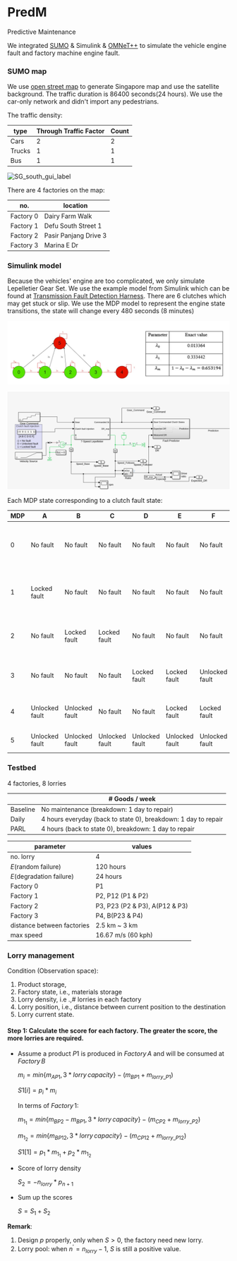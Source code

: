 # PredM
Predictive Maintenance

We integrated [SUMO](https://www.eclipse.org/sumo/) & Simulink & [OMNeT++](https://omnetpp.org/) to simulate the vehicle engine fault and factory machine engine fault.

### SUMO map

We use [open street map](https://sumo.dlr.de/docs/Tutorials/OSMWebWizard.html) to generate Singapore map and use the satellite background. The traffic duration is 86400 seconds(24 hours). We use the car-only network and didn't import any pedestrians.

The traffic density:

| type   | Through Traffic Factor | Count |
| ------ | ---------------------- | ----- |
| Cars   | 2                      | 2     |
| Trucks | 1                      | 1     |
| Bus    | 1                      | 1     |



![SG_south_gui_label](./figure/SG_south_gui_label.png)

There are 4 factories on the map: 

| no.       | location              |
| --------- | --------------------- |
| Factory 0 | Dairy Farm Walk       |
| Factory 1 | Defu South Street 1   |
| Factory 2 | Pasir Panjang Drive 3 |
| Factory 3 | Marina E Dr           |

### Simulink model

Because the vehicles' engine are too complicated, we only simulate Lepelletier Gear Set. We use the example model from Simulink which can be found at [Transmission Fault Detection Harness](https://www.mathworks.com/help/sdl/ug/transmission-fault-detection.html). There are 6 clutches which may get stuck or slip. We use the MDP model to represent the engine state transitions, the state will change every 480 seconds (8 minutes)

![MDP](./figure/MDP.png)

![Simulink_model](./figure/Simulink_model.png)

Each MDP state corresponding to a clutch fault state:

| MDP  | A              | B              | C              | D              | E              | F              | array                    |
| ---- | -------------- | -------------- | -------------- | -------------- | -------------- | -------------- | ------------------------ |
| 0    | No fault       | No fault       | No fault       | No fault       | No fault       | No fault       | [-1, -1, -1, -1, -1, -1] |
| 1    | Locked fault   | No fault       | No fault       | No fault       | No fault       | No fault       | [1, -1, -1, -1, -1, -1]  |
| 2    | No fault       | Locked fault   | Locked fault   | No fault       | No fault       | No fault       | [-1, 1, 1, -1, -1, -1]   |
| 3    | No fault       | No fault       | No fault       | Locked fault   | Locked fault   | Unlocked fault | [-1, -1, -1, 1, 1, 0]    |
| 4    | Unlocked fault | Unlocked fault | No fault       | No fault       | Locked fault   | Locked fault   | [0, 0, -1, -1, 1, 1]     |
| 5    | Unlocked fault | Unlocked fault | Unlocked fault | Unlocked fault | Unlocked fault | Unlocked fault | [0, 0, 0, 0, 0, 0]       |

### Testbed

4 factories, 8 lorries

|          | # Goods / week                                               |
| -------- | ------------------------------------------------------------ |
| Baseline | No maintenance (breakdown: 1 day to repair)                  |
| Daily    | 4 hours everyday  (back to state 0), breakdown: 1 day to repair |
| PARL     | 4 hours (back to state 0), breakdown: 1 day to repair        |

| parameter                         | values                         |
| --------------------------------- | ------------------------------ |
| no. lorry                         | 4                              |
| $E(\textrm{random failure})$      | $120$ hours                    |
| $E(\textrm{degradation failure})$ | $24$ hours                     |
| Factory 0                         | P1                             |
| Factory 1                         | P2, P12 (P1 & P2)              |
| Factory 2                         | P3, P23 (P2 & P3), A(P12 & P3) |
| Factory 3                         | P4, B(P23 & P4)                |
| distance between factories        | 2.5 km ~ 3 km                  |
| max speed                         | 16.67 m/s (60 kph)             |



### Lorry management

Condition (Observation space):

1. Product storage,
2. Factory state, i.e., materials storage
3. Lorry density, i.e .,# lorries in each factory
4. Lorry position, i.e., distance between current position to the destination
5. Lorry current state.

#### Step 1: Calculate the score for each factory. The greater the score, the more lorries are required.

* Assume a product $P1$ is produced in $Factory\,A$  and will be consumed at $Factory\,B$

  $m_i=min\{m_{AP1},3*lorry\, capacity\} - (m_{BP1}+m_{lorry\_P1})$

  $S1[i]=p_i*m_i$

  In terms of $Factory\,1$:

  $m_{1_1}=min\{m_{BP2}-m_{BP1},3*lorry\, capacity\}-(m_{CP2}+m_{lorry\_P2})$

  $m_{1_2}=min\{m_{BP12},3*lorry\, capacity\}-(m_{CP12}+m_{lorry\_P12})$

  $S1[1]=p_1*m_{1_1}+p_2*m_{1_2}$

* Score of lorry density

  $S_2=-n_{lorry}*p_{n+1}$

* Sum up the scores

  $S =S_1+S_2$

**Remark**:

1. Design $p$ properly, only when $S>0$, the factory need new lorry.
2. Lorry pool: when $n^{'}=n_{lorry}-1$, $S$ is still a positive value.
